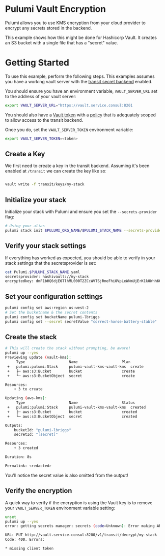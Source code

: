 # Pulumi Vault Encryption

Pulumi allows you to use KMS encryption from your cloud provider to encrypt any secrets stored in the backend.

This example shows how this might be done for Hashicorp Vault. It creates an S3 bucket with a single file that has a "secret" value.

# Getting Started

To use this example, perform the following steps. This examples assumes you have a working vault server with the [transit secret backend](https://www.vaultproject.io/docs/secrets/transit) enabled.

You should ensure you have an environment variable, `VAULT_SERVER_URL` set to the address of your vault server:

```bash
export VAULT_SERVER_URL="https://vault.service.consul:8201
```

You should also have a [Vault token](https://www.vaultproject.io/docs/concepts/tokens) with a [policy](https://www.vaultproject.io/docs/concepts/policies) that is adequately scoped to allow access to the transit backend.

Once you do, set the `VAULT_SERVER_TOKEN` environment variable:

```bash
export VAULT_SERVER_TOKEN=<token>
```

## Create a Key

We first need to create a key in the transit backend. Assuming it's been enabled at `/transit` we can create the key like so:

```bash

vault write -f transit/keys/my-stack
```

## Initialize your stack

Initialize your stack with Pulumi and ensure you set the `--secrets-provider` flag:

```bash
# Using your alias
pulumi stack init $PULUMI_ORG_NAME/$PULUMI_STACK_NAME --secrets-provider="hashivault://my-stack"

```

## Verify your stack settings

If everything has worked as expected, you should be able to verify in your stack settings that the secretsprovider is set:

```bash
cat Pulumi.$PULUMI_STACK_NAME.yaml
secretsprovider: hashivault://my-stack
encryptedkey: dmF1bHQ6djE6TlhML000T2ZCcWVTSjRmeFhiOVpLeWNmUjErK1k0Wnh6QVhTQm56TXBvZ0dyL2RCQUdEcUFBTHdDUHNIMW8yQkxrVVJNdlNDeDdtbUd2WG0=
```

## Set your configuration settings

```bash
pulumi config set aws:region us-west-2
# Set the bucketname & the secret contents
pulumi config set bucketName pulumi-lbriggs
pulumi config set --secret secretValue "correct-horse-battery-stable"
```

## Create the stack

```bash
# This will create the stack without prompting, be aware!
pulumi up --yes
Previewing update (vault-kms):
     Type                    Name                    Plan
 +   pulumi:pulumi:Stack     pulumi-vault-kms-vault-kms  create
 +   ├─ aws:s3:Bucket        bucket                  create
 +   └─ aws:s3:BucketObject  secret                  create

Resources:
    + 3 to create

Updating (aws-kms):
     Type                    Name                    Status
 +   pulumi:pulumi:Stack     pulumi-vault-kms-vault-kms  created
 +   ├─ aws:s3:Bucket        bucket                  created
 +   └─ aws:s3:BucketObject  secret                  created

Outputs:
    bucketId: "pulumi-lbriggs"
    secretId: "[secret]"

Resources:
    + 3 created

Duration: 8s

Permalink: <redacted>
```

You'll notice the secret value is also omitted from the output!

## Verify the encryption

A quick way to verify if the encryption is using the Vault key is to remove your `VAULT_SERVER_TOKEN` environment variable setting:

```bash
unset 
pulumi up --yes
error: getting secrets manager: secrets (code=Unknown): Error making API request.

URL: PUT http://vault.service.consul:8200/v1/transit/decrypt/my-stack
Code: 400. Errors:

* missing client token
```






